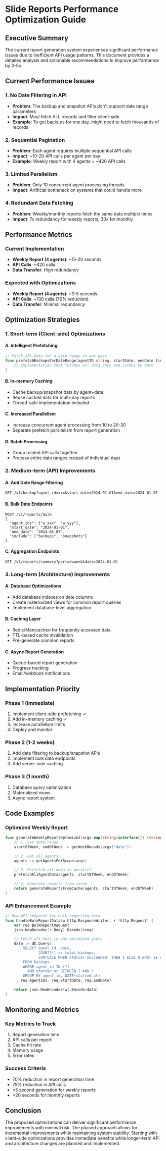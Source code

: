 # Slide Reports Performance Optimization Guide

## Executive Summary

The current report generation system experiences significant performance issues due to inefficient API usage patterns. This document provides a detailed analysis and actionable recommendations to improve performance by 3-5x.

## Current Performance Issues

### 1. No Date Filtering in API
- **Problem**: The backup and snapshot APIs don't support date range parameters
- **Impact**: Must fetch ALL records and filter client-side
- **Example**: To get backups for one day, might need to fetch thousands of records

### 2. Sequential Pagination
- **Problem**: Each agent requires multiple sequential API calls
- **Impact**: ~10-20 API calls per agent per day
- **Example**: Weekly report with 4 agents = ~420 API calls

### 3. Limited Parallelism
- **Problem**: Only 10 concurrent agent processing threads
- **Impact**: Artificial bottleneck on systems that could handle more

### 4. Redundant Data Fetching
- **Problem**: Weekly/monthly reports fetch the same data multiple times
- **Impact**: 7x redundancy for weekly reports, 30x for monthly

## Performance Metrics

### Current Implementation
- **Weekly Report (4 agents)**: ~15-20 seconds
- **API Calls**: ~420 calls
- **Data Transfer**: High redundancy

### Expected with Optimizations
- **Weekly Report (4 agents)**: ~3-5 seconds
- **API Calls**: ~100 calls (76% reduction)
- **Data Transfer**: Minimal redundancy

## Optimization Strategies

### 1. Short-term (Client-side) Optimizations

#### A. Intelligent Prefetching
```go
// Fetch all data for a date range in one pass
func prefetchBackupsForDateRange(agentID string, startDate, endDate time.Time) error {
    // Implementation that fetches all data once and caches by date
}
```

#### B. In-memory Caching
- Cache backup/snapshot data by agent+date
- Reuse cached data for multi-day reports
- Thread-safe implementation included

#### C. Increased Parallelism
- Increase concurrent agent processing from 10 to 20-30
- Separate prefetch parallelism from report generation

#### D. Batch Processing
- Group related API calls together
- Process entire date ranges instead of individual days

### 2. Medium-term (API) Improvements

#### A. Add Date Range Filtering
```
GET /v1/backup?agent_id=xxx&start_date=2024-01-01&end_date=2024-01-07
```

#### B. Bulk Data Endpoints
```
POST /v1/reports/bulk
{
  "agent_ids": ["a_xxx", "a_yyy"],
  "start_date": "2024-01-01",
  "end_date": "2024-01-07",
  "include": ["backups", "snapshots"]
}
```

#### C. Aggregation Endpoints
```
GET /v1/reports/summary?period=week&date=2024-01-01
```

### 3. Long-term (Architecture) Improvements

#### A. Database Optimizations
- Add database indexes on date columns
- Create materialized views for common report queries
- Implement database-level aggregation

#### B. Caching Layer
- Redis/Memcached for frequently accessed data
- TTL-based cache invalidation
- Pre-generate common reports

#### C. Async Report Generation
- Queue-based report generation
- Progress tracking
- Email/webhook notifications

## Implementation Priority

### Phase 1 (Immediate)
1. Implement client-side prefetching ✓
2. Add in-memory caching ✓
3. Increase parallelism limits
4. Deploy and monitor

### Phase 2 (1-2 weeks)
1. Add date filtering to backup/snapshot APIs
2. Implement bulk data endpoints
3. Add server-side caching

### Phase 3 (1 month)
1. Database query optimization
2. Materialized views
3. Async report system

## Code Examples

### Optimized Weekly Report
```go
func generateWeeklyReportOptimized(args map[string]interface{}) (string, error) {
    // 1. Get date range
    startOfWeek, endOfWeek := getWeekBounds(args["date"])
    
    // 2. Get all agents
    agents := getAgentsForScope(args)
    
    // 3. Prefetch all data in parallel
    prefetchAllAgentData(agents, startOfWeek, endOfWeek)
    
    // 4. Generate reports from cache
    return generateReportsFromCache(agents, startOfWeek, endOfWeek)
}
```

### API Enhancement Example
```go
// New API endpoint for bulk reporting data
func handleBulkReportData(w http.ResponseWriter, r *http.Request) {
    var req BulkReportRequest
    json.NewDecoder(r.Body).Decode(&req)
    
    // Fetch all data in one optimized query
    data := db.Query(`
        SELECT agent_id, date, 
               COUNT(*) as total_backups,
               SUM(CASE WHEN status='succeeded' THEN 1 ELSE 0 END) as successful
        FROM backups
        WHERE agent_id IN (?) 
          AND started_at BETWEEN ? AND ?
        GROUP BY agent_id, DATE(started_at)
    `, req.AgentIDs, req.StartDate, req.EndDate)
    
    return json.NewEncoder(w).Encode(data)
}
```

## Monitoring and Metrics

### Key Metrics to Track
1. Report generation time
2. API calls per report
3. Cache hit rate
4. Memory usage
5. Error rates

### Success Criteria
- 70% reduction in report generation time
- 75% reduction in API calls
- <5 second generation for weekly reports
- <20 seconds for monthly reports

## Conclusion

The proposed optimizations can deliver significant performance improvements with minimal risk. The phased approach allows for incremental improvements while maintaining system stability. Starting with client-side optimizations provides immediate benefits while longer-term API and architecture changes are planned and implemented. 